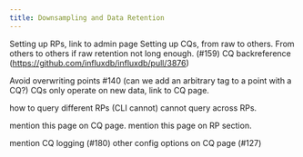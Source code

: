 ```yaml
---
title: Downsampling and Data Retention
---
```


Setting up RPs, link to admin page
Setting up CQs, from raw to others. From others to others if raw retention not long enough. (#159)
CQ backreference (https://github.com/influxdb/influxdb/pull/3876)

Avoid overwriting points #140 (can we add an arbitrary tag to a point with a CQ?)
CQs only operate on new data, link to CQ page.

how to query different RPs (CLI cannot)
cannot query across RPs. 






mention this page on CQ page. 
mention this page on RP section.

mention CQ logging (#180)
other config options on CQ page (#127)
